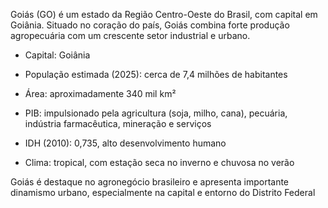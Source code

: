 
Goiás (GO) é um estado da Região Centro-Oeste do Brasil, com capital em Goiânia. Situado no coração do país, Goiás combina forte produção agropecuária com um crescente setor industrial e urbano.

- Capital: Goiânia

- População estimada (2025): cerca de 7,4 milhões de habitantes

- Área: aproximadamente 340 mil km²

- PIB: impulsionado pela agricultura (soja, milho, cana), pecuária, indústria farmacêutica, mineração e serviços

- IDH (2010): 0,735, alto desenvolvimento humano

- Clima: tropical, com estação seca no inverno e chuvosa no verão

Goiás é destaque no agronegócio brasileiro e apresenta importante dinamismo urbano, especialmente na capital e entorno do Distrito Federal
